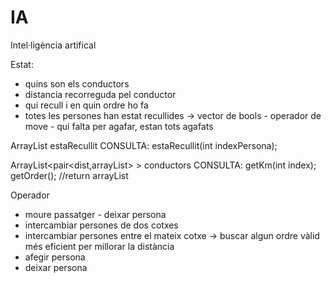 # IA
Intel·ligència artifical

Estat:
 - quins son els conductors
 - distancia recorreguda pel conductor
 - qui recull i en quin ordre ho fa
 - totes les persones han estat recullides -> vector de bools - operador de move - qui falta per agafar, estan tots agafats

ArrayList<bool> estaRecullit
CONSULTA:
    estaRecullit(int indexPersona);


ArrayList<pair<dist,arrayList> > conductors
CONSULTA:
    getKm(int index);
    getOrder(); //return arrayList


Operador
 - moure passatger - deixar persona
 - intercambiar persones de dos cotxes
 - intercambiar persones entre el mateix cotxe -> buscar algun ordre vàlid més eficient per millorar la distància
 - afegir persona
 - deixar persona

